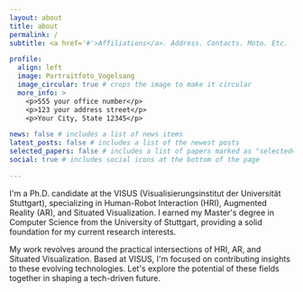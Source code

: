 ```yaml
---
layout: about
title: about
permalink: /
subtitle: <a href='#'>Affiliations</a>. Address. Contacts. Moto. Etc.

profile:
  align: left
  image: Portraitfoto_Vogelsang
  image_circular: true # crops the image to make it circular
  more_info: >
    <p>555 your office number</p>
    <p>123 your address street</p>
    <p>Your City, State 12345</p>

news: false # includes a list of news items
latest_posts: false # includes a list of the newest posts
selected_papers: false # includes a list of papers marked as "selected={true}"
social: true # includes social icons at the bottom of the page

---
```

I'm a Ph.D. candidate at the VISUS (Visualisierungsinstitut der Universität Stuttgart), specializing in Human-Robot Interaction (HRI), Augmented Reality (AR), and Situated Visualization. I earned my Master's degree in Computer Science from the University of Stuttgart, providing a solid foundation for my current research interests.

My work revolves around the practical intersections of HRI, AR, and Situated Visualization. Based at VISUS, I'm focused on contributing insights to these evolving technologies. Let's explore the potential of these fields together in shaping a tech-driven future.
